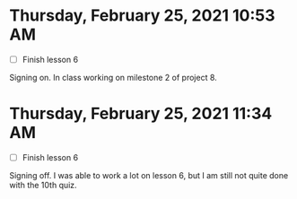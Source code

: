 # Thursday, February 25, 2021 10:53 AM
- [ ] Finish lesson 6

Signing on. In class working on milestone 2 of project 8. 

# Thursday, February 25, 2021 11:34 AM
- [ ] Finish lesson 6

Signing off. I was able to work a lot on lesson 6, but I am still not quite done with the 10th quiz. 